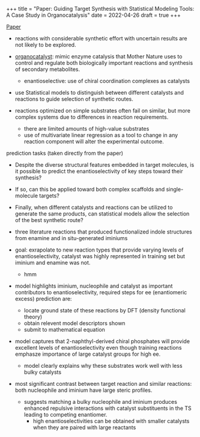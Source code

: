 +++
title = "Paper: Guiding Target Synthesis with Statistical Modeling Tools: A Case Study in Organocatalysis"
date = 2022-04-26
draft = true
+++

[Paper](https://pubs.acs.org/doi/10.1021/acs.orglett.1c04134)

- reactions with considerable synthetic effort with uncertain results are not likely to be explored.
- [organocatalyst](https://www.sciencedirect.com/topics/chemistry/organocatalyst): mimic enzyme catalysis that Mother Nature uses to control and regulate both biologically important reactions and synthesis of secondary metabolites.
  - enantioselective: use of chiral coordination complexes as catalysts
- use Statistical models to distinguish between different catalysts and reactions to guide selection of synthetic routes.

- reactions optimized on simple substrates often fail on similar, but more complex systems due to differences in reaction requirements.
  - there are limited amounts of high-value substrates
  - use of multivariate linear regression as a tool to change in any reaction component will alter the experimental outcome.

prediction tasks (taken directly from the paper)
- Despite the diverse structural features embedded in target molecules, is it possible to predict the enantioselectivity of key steps toward their synthesis?
- If so, can this be applied toward both complex scaffolds and single-molecule targets?
-  Finally, when different catalysts and reactions can be utilized to generate the same products, can statistical models allow the selection of the best synthetic route?

- three literature reactions that produced functionalized indole structures from enamine and in situ-generated iminiums

- goal: exrapolate to new reaction types that provide varying levels of enantioselectivity, catalyst was highly represented in training set but iminium and enamine was not.
  - hmm
- model highlights iminium, nucleophile and catalyst as important contributors to enantioselectivity, required steps for ee (enantiomeric excess) prediction are:
  - locate ground state of these reactions by DFT (density functional theory)
  - obtain relevent model descriptors shown
  - submit to mathematical equation

- model captures that 2-naphthyl-derived chiral phosphates will provide excellent levels of enantioselectivity even though training reactions emphasze importance of large catalyst groups for high ee.
  - model clearly explains why these substrates work well with less bulky catalysts
- most significant contrast between target reaction and similar reactions: both nucleophile and iminium have large steric profiles.
  - suggests matching a bulky nucleophile and iminium produces enhanced repulsive interactions with catalyst substituents in the TS leading to competing enantiomer.
    - high enantioselectivities can be obtained with smaller catalysts when they are paired with large reactants
